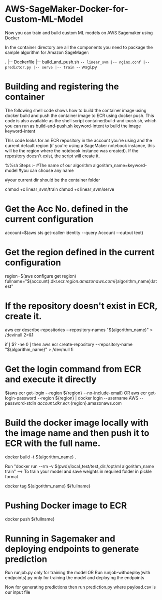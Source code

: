 # AWS-SageMaker-Docker-for-Custom-ML-Model
Now you can train and build custom ML models on AWS Sagemaker using Docker

In the container directory are all the components you need to package the sample algorithm for Amazon SageMager:

.
|-- Dockerfile
|-- build_and_push.sh
`-- linear_svm
    |-- nginx.conf
    |-- predictor.py
    |-- serve
    |-- train
    `-- wsgi.py

# Building and registering the container
The following shell code shows how to build the container image using docker build and push the container image to ECR using docker push. This code is also available as the shell script container/build-and-push.sh, which you can run as build-and-push.sh keyword-intent to build the image keyword-intent

This code looks for an ECR repository in the account you're using and the current default region (if you're using a SageMaker notebook instance, this will be the region where the notebook instance was created). If the repository doesn't exist, the script will create it.

%%sh
Steps :-
#The name of our algorithm
algorithm_name=keyword-model #you can choose any name

#your current dir should be the container folder

chmod +x linear_svm/train
chmod +x linear_svm/serve

# Get the Acc No. defined in the current configuration
account=$(aws sts get-caller-identity --query Account --output text)
# Get the region defined in the current configuration
region=$(aws configure get region)
fullname="${account}.dkr.ecr.${region}.amazonaws.com/${algorithm_name}:latest"


# If the repository doesn't exist in ECR, create it.
aws ecr describe-repositories --repository-names "${algorithm_name}" > /dev/null 2>&1

if [ $? -ne 0 ]
then
    aws ecr create-repository --repository-name "${algorithm_name}" > /dev/null
fi

# Get the login command from ECR and execute it directly
$(aws ecr get-login --region ${region} --no-include-email)
OR
aws ecr get-login-password --region ${region} | docker login --username AWS --password-stdin ${account}.dkr.ecr.${region}.amazonaws.com

# Build the docker image locally with the image name and then push it to ECR with the full name.

docker build  -t ${algorithm_name} .

Run "docker run --rm -v $(pwd)/local_test/test_dir:/opt/ml algorithm_name train" --> To train your model and save weights in required folder in pickle format

docker tag ${algorithm_name} ${fullname}

# Pushing Docker image to ECR
docker push ${fullname}

# Running in Sagemaker and deploying endpoints to generate prediction
Run runjob.py only for training the model
OR
Run runjob-withdeploy(with endpoints).py only for training the model and deploying the endpoints

Now for generating predictions then run prediction.py where payload.csv is our input file
